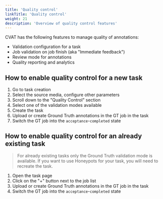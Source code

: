 ```yaml
---
title: 'Quality control'
linkTitle: 'Quality control'
weight: 21
description: 'Overview of quality control features'
---
```


<!-- TODO: some intro about importance of quality control -->

CVAT has the following features to manage quality of annotations:
- Validation configuration for a task
- Job validation on job finish (aka "Immediate feedback")
- Review mode for annotations
- Quality reporting and analytics

## How to enable quality control for a new task

1. Go to task creation
1. Select the source media, configure other parameters
1. Scroll down to the "Quality Control" section
1. Select one of the validation modes available
1. Create the task
1. Upload or create Ground Truth annotations in the GT job in the task
1. Switch the GT job into the `acceptance`-`completed` state

## How to enable quality control for an already existing task

> For already existing tasks only the Ground Truth validation mode is available. If you want
> to use Honeypots for your task, you will need to recreate the task.

1. Open the task page
1. Click on the "+" button next to the job list
1. Upload or create Ground Truth annotations in the GT job in the task
1. Switch the GT job into the `acceptance`-`completed` state

